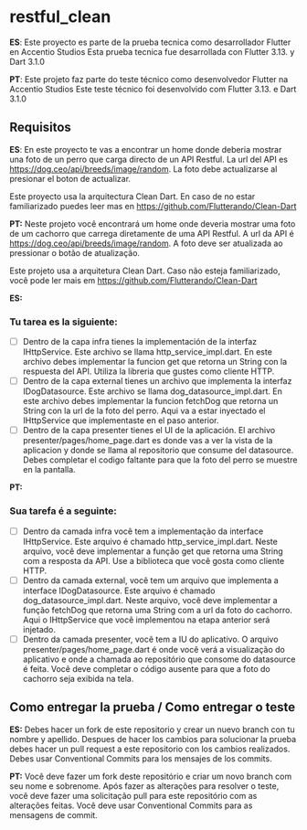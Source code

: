# restful_clean

**ES**:
Este proyecto es parte de la prueba tecnica como desarrollador Flutter en Accentio Studios
Esta prueba tecnica fue desarrollada con Flutter 3.13. y Dart 3.1.0

**PT**:
Este projeto faz parte do teste técnico como desenvolvedor Flutter na Accentio Studios
Este teste técnico foi desenvolvido com Flutter 3.13. e Dart 3.1.0

## Requisitos

**ES**:
En este proyecto te vas a encontrar un home donde deberia mostrar una foto de un perro que carga directo de un API Restful. La url del API es https://dog.ceo/api/breeds/image/random. La foto debe actualizarse al presionar el boton de actualizar.

Este proyecto usa la arquitectura Clean Dart. En caso de no estar familiarizado puedes leer mas en https://github.com/Flutterando/Clean-Dart

**PT:**
Neste projeto você encontrará um home onde deveria mostrar uma foto de um cachorro que carrega diretamente de uma API Restful. A url da API é https://dog.ceo/api/breeds/image/random. A foto deve ser atualizada ao pressionar o botão de atualização.

Este projeto usa a arquitetura Clean Dart. Caso não esteja familiarizado, você pode ler mais em https://github.com/Flutterando/Clean-Dart

**ES:**
### Tu tarea es la siguiente:
- [ ] Dentro de la capa infra tienes la implementación de la interfaz IHttpService. Este archivo se llama http_service_impl.dart. En este archivo debes implementar la funcion get que retorna un String con la respuesta del API. Utiliza la libreria que gustes como cliente HTTP.
- [ ] Dentro de la capa external tienes un archivo que implementa la interfaz IDogDatasource. Este archivo se llama dog_datasource_impl.dart. En este archivo debes implementar la funcion fetchDog que retorna un String con la url de la foto del perro. Aqui va a estar inyectado el IHttpService que implementaste en el paso anterior.
- [ ] Dentro de la capa presenter tienes el UI de la aplicación. El archivo presenter/pages/home_page.dart es donde vas a ver la vista de la aplicacion y donde se llama al repositorio que consume del datasource. Debes completar el codigo faltante para que la foto del perro se muestre en la pantalla.

**PT:**
### Sua tarefa é a seguinte:
- [ ] Dentro da camada infra você tem a implementação da interface IHttpService. Este arquivo é chamado http_service_impl.dart. Neste arquivo, você deve implementar a função get que retorna uma String com a resposta da API. Use a biblioteca que você gosta como cliente HTTP.
- [ ] Dentro da camada external, você tem um arquivo que implementa a interface IDogDatasource. Este arquivo é chamado dog_datasource_impl.dart. Neste arquivo, você deve implementar a função fetchDog que retorna uma String com a url da foto do cachorro. Aqui o IHttpService que você implementou na etapa anterior será injetado.
- [ ] Dentro da camada presenter, você tem a IU do aplicativo. O arquivo presenter/pages/home_page.dart é onde você verá a visualização do aplicativo e onde a chamada ao repositório que consome do datasource é feita. Você deve completar o código ausente para que a foto do cachorro seja exibida na tela.

## Como entregar la prueba / Como entregar o teste
**ES:**
Debes hacer un fork de este repositorio y crear un nuevo branch con tu nombre y apellido. Despues de hacer los cambios para solucionar la prueba debes hacer un pull request a este repositorio con los cambios realizados. Debes usar Conventional Commits para los mensajes de los commits.

**PT:**
Você deve fazer um fork deste repositório e criar um novo branch com seu nome e sobrenome. Após fazer as alterações para resolver o teste, você deve fazer uma solicitação pull para este repositório com as alterações feitas. Você deve usar Conventional Commits para as mensagens de commit.
